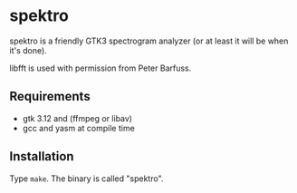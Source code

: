 spektro
=======
spektro is a friendly GTK3 spectrogram analyzer (or at least it will be when
it's done).

libfft is used with permission from Peter Barfuss.

Requirements
------------
* gtk 3.12 and (ffmpeg or libav)
* gcc and yasm at compile time

Installation
------------
Type `make`. The binary is called "spektro".
